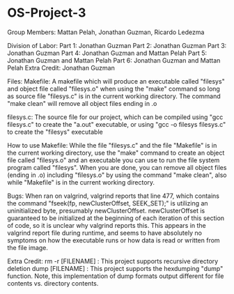 # OS-Project-3
Group Members: Mattan Pelah, Jonathan Guzman, Ricardo Ledezma

Division of Labor:
   Part 1: Jonathan Guzman
   Part 2: Jonathan Guzman
   Part 3: Jonathan Guzman
   Part 4: Jonathan Guzman and Mattan Pelah
   Part 5: Jonathan Guzman and Mattan Pelah
   Part 6: Jonathan Guzman and Mattan Pelah
   Extra Credit: Jonathan Guzman
   
Files:
  Makefile: 
      A makefile which will produce an executable called "filesys" and object file called "filesys.o" when using the "make" command so long as source file "filesys.c" is in the current working directory. The command "make clean" will remove all object files ending in .o
      
  filesys.c:
      The source file for our project, which can be compiled using "gcc filesys.c" to create the "a.out" executable, or using "gcc -o filesys filesys.c" to create the "filesys" executable
      
 How to use Makefile:
    While the file "filesys.c" and the file "Makefile" is in the current working directory, use the "make" command to create an object file called "filesys.o" and an executable you can use to run the file system program called "filesys".
    When you are done, you can remove all object files (ending in .o) including "filesys.o" by using the command "make clean", also while "Makefile" is in the current working directory.
    
Bugs:
    When ran on valgrind, valgrind reports that line 477, which contains the command "fseek(fp, newClusterOffset, SEEK_SET);" is utilizing an uninitialized byte, presumably newClusterOffset. newClusterOffset is guaranteed to be initialized at the beginning of each iteration of this section of code, so it is unclear why valgrind reports this. This appears in the valgrind report file during runtime, and seems to have absolutely no symptoms on how the executable runs or how data is read or written from the file image.
    
Extra Credit:
    rm -r [FILENAME] : This project supports recursive directory deletion
    dump [FILENAME] : This project supports the hexdumping "dump" function. Note, this implementation of dump formats output different for file contents vs. directory contents.
